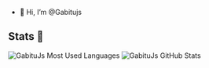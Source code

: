 - 👋 Hi, I’m @Gabitujs


## Stats 🔽

![GabituJs Most Used Languages](https://github-readme-stats.vercel.app/api/top-langs/?username=Gabitujs&theme=dark&layout=compact&show__progress=true_icons=true&count_private=true&line_height=24)
![GabituJs GitHub Stats](https://github-readme-stats.vercel.app/api?username=Gabitujs&theme=dark&layout=compact&show_icons=true&count_private=true&line_height=24)

